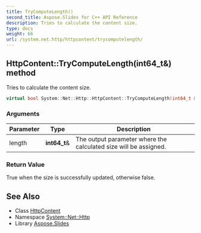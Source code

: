 ```yaml
---
title: TryComputeLength()
second_title: Aspose.Slides for C++ API Reference
description: Tries to calculate the content size.
type: docs
weight: 66
url: /system.net.http/httpcontent/trycomputelength/
---
```

## HttpContent::TryComputeLength(int64_t\&) method


Tries to calculate the content size.

```cpp
virtual bool System::Net::Http::HttpContent::TryComputeLength(int64_t &length)=0
```


### Arguments

| Parameter | Type | Description |
| --- | --- | --- |
| length | **int64_t**\& | The output parameter where the calculated size will be assigned. |

### Return Value

True when the size is successfully updated, otherwise false.

## See Also

* Class [HttpContent](../)
* Namespace [System::Net::Http](../../)
* Library [Aspose.Slides](../../../)